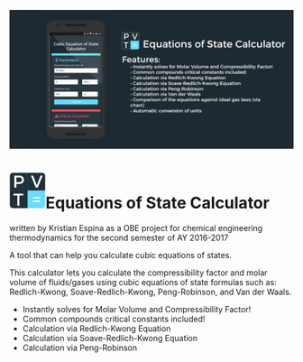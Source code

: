 ![Alt](https://github.com/kristianespina/Equations-Of-State-Calculator/blob/master/eoscalc.png?raw=true "Banner")

# <img src="https://github.com/kristianespina/Equations-Of-State-Calculator/blob/master/eoscalc2.png?raw=true" style="width: 64px;" />Equations of State Calculator
written by Kristian Espina as a OBE project for chemical engineering thermodynamics for the second semester of AY 2016-2017

A tool that can help you calculate cubic equations of states.

This calculator lets you calculate the compressibility factor and molar volume of fluids/gases using cubic equations of state formulas such as: Redlich-Kwong, Soave-Redlich-Kwong, Peng-Robinson, and Van der Waals.

* Instantly solves for Molar Volume and Compressibility Factor!
* Common compounds critical constants included!
* Calculation via Redlich-Kwong Equation
* Calculation via Soave-Redlich-Kwong Equation
* Calculation via Peng-Robinson
